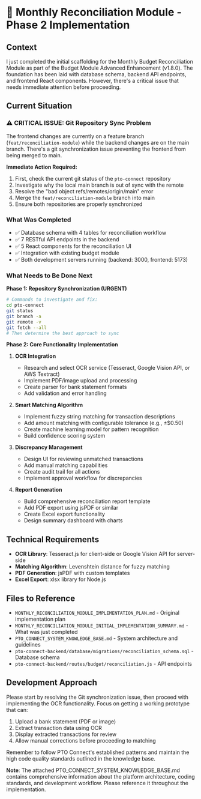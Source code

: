 # 🚀 Monthly Reconciliation Module - Phase 2 Implementation

## Context
I just completed the initial scaffolding for the Monthly Budget Reconciliation Module as part of the Budget Module Advanced Enhancement (v1.8.0). The foundation has been laid with database schema, backend API endpoints, and frontend React components. However, there's a critical issue that needs immediate attention before proceeding.

## Current Situation

### ⚠️ CRITICAL ISSUE: Git Repository Sync Problem
The frontend changes are currently on a feature branch (`feat/reconciliation-module`) while the backend changes are on the main branch. There's a git synchronization issue preventing the frontend from being merged to main.

**Immediate Action Required:**
1. First, check the current git status of the `pto-connect` repository
2. Investigate why the local main branch is out of sync with the remote
3. Resolve the "bad object refs/remotes/origin/main" error
4. Merge the `feat/reconciliation-module` branch into main
5. Ensure both repositories are properly synchronized

### What Was Completed
- ✅ Database schema with 4 tables for reconciliation workflow
- ✅ 7 RESTful API endpoints in the backend
- ✅ 5 React components for the reconciliation UI
- ✅ Integration with existing budget module
- ✅ Both development servers running (backend: 3000, frontend: 5173)

### What Needs to Be Done Next

**Phase 1: Repository Synchronization (URGENT)**
```bash
# Commands to investigate and fix:
cd pto-connect
git status
git branch -a
git remote -v
git fetch --all
# Then determine the best approach to sync
```

**Phase 2: Core Functionality Implementation**
1. **OCR Integration**
   - Research and select OCR service (Tesseract, Google Vision API, or AWS Textract)
   - Implement PDF/image upload and processing
   - Create parser for bank statement formats
   - Add validation and error handling

2. **Smart Matching Algorithm**
   - Implement fuzzy string matching for transaction descriptions
   - Add amount matching with configurable tolerance (e.g., ±$0.50)
   - Create machine learning model for pattern recognition
   - Build confidence scoring system

3. **Discrepancy Management**
   - Design UI for reviewing unmatched transactions
   - Add manual matching capabilities
   - Create audit trail for all actions
   - Implement approval workflow for discrepancies

4. **Report Generation**
   - Build comprehensive reconciliation report template
   - Add PDF export using jsPDF or similar
   - Create Excel export functionality
   - Design summary dashboard with charts

## Technical Requirements
- **OCR Library**: Tesseract.js for client-side or Google Vision API for server-side
- **Matching Algorithm**: Levenshtein distance for fuzzy matching
- **PDF Generation**: jsPDF with custom templates
- **Excel Export**: xlsx library for Node.js

## Files to Reference
- `MONTHLY_RECONCILIATION_MODULE_IMPLEMENTATION_PLAN.md` - Original implementation plan
- `MONTHLY_RECONCILIATION_MODULE_INITIAL_IMPLEMENTATION_SUMMARY.md` - What was just completed
- `PTO_CONNECT_SYSTEM_KNOWLEDGE_BASE.md` - System architecture and guidelines
- `pto-connect-backend/database/migrations/reconciliation_schema.sql` - Database schema
- `pto-connect-backend/routes/budget/reconciliation.js` - API endpoints

## Development Approach
Please start by resolving the Git synchronization issue, then proceed with implementing the OCR functionality. Focus on getting a working prototype that can:
1. Upload a bank statement (PDF or image)
2. Extract transaction data using OCR
3. Display extracted transactions for review
4. Allow manual corrections before proceeding to matching

Remember to follow PTO Connect's established patterns and maintain the high code quality standards outlined in the knowledge base.

**Note**: The attached PTO_CONNECT_SYSTEM_KNOWLEDGE_BASE.md contains comprehensive information about the platform architecture, coding standards, and development workflow. Please reference it throughout the implementation.
